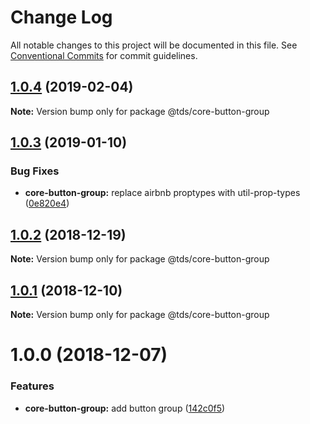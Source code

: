 # Change Log

All notable changes to this project will be documented in this file.
See [Conventional Commits](https://conventionalcommits.org) for commit guidelines.

## [1.0.4](https://github.com/telusdigital/tds-core/compare/@tds/core-button-group@1.0.3...@tds/core-button-group@1.0.4) (2019-02-04)

**Note:** Version bump only for package @tds/core-button-group

## [1.0.3](https://github.com/telusdigital/tds-core/compare/@tds/core-button-group@1.0.2...@tds/core-button-group@1.0.3) (2019-01-10)

### Bug Fixes

- **core-button-group:** replace airbnb proptypes with util-prop-types ([0e820e4](https://github.com/telusdigital/tds-core/commit/0e820e4))

<a name="1.0.2"></a>

## [1.0.2](https://github.com/telusdigital/tds-core/compare/@tds/core-button-group@1.0.1...@tds/core-button-group@1.0.2) (2018-12-19)

**Note:** Version bump only for package @tds/core-button-group

<a name="1.0.1"></a>

## [1.0.1](https://github.com/telusdigital/tds-core/compare/@tds/core-button-group@1.0.0...@tds/core-button-group@1.0.1) (2018-12-10)

**Note:** Version bump only for package @tds/core-button-group

<a name="1.0.0"></a>

# 1.0.0 (2018-12-07)

### Features

- **core-button-group:** add button group ([142c0f5](https://github.com/telusdigital/tds-core/commit/142c0f5))
